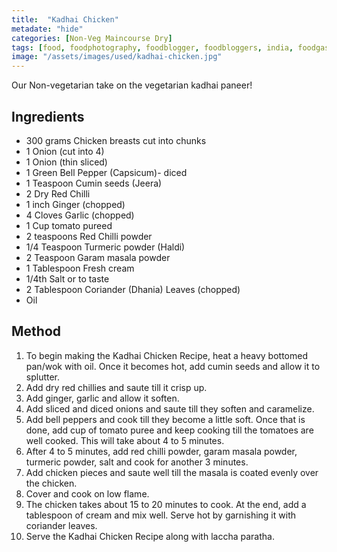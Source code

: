 ```yaml
---
title:  "Kadhai Chicken"
metadate: "hide"
categories: [Non-Veg Maincourse Dry]
tags: [food, foodphotography, foodblogger, foodbloggers, india, foodgasm, indianfood, love, foodcoma, foodporn,indiancooking, indianrecipe, foodlovers, indianfood, indianfoodbloggers, foodiesofinstagram, foodlove, indian, indiancouple, eatlocal, eathealthy, eatwell, desifood, trending, tasty, taste, yummyinmytummy, foodie, instafood, instafoodie, foodstagram, instagood, passionatepaprika, foodblog, easy, indian, recipe, mothersrecipe, cooking, easycooking, easyrecipe, simple, simplefood ]
image: "/assets/images/used/kadhai-chicken.jpg"
---
```


Our Non-vegetarian take on the vegetarian kadhai paneer! 

## Ingredients

- 300 grams Chicken breasts cut into chunks
- 1 Onion (cut into 4)
- 1 Onion (thin sliced)
- 1 Green Bell Pepper (Capsicum)- diced
- 1 Teaspoon Cumin seeds (Jeera)
- 2 Dry Red Chilli
- 1 inch Ginger (chopped)
- 4 Cloves Garlic (chopped)
- 1 Cup tomato pureed
- 2 teaspoons Red Chilli powder
- 1/4 Teaspoon Turmeric powder (Haldi)
- 2 Teaspoon Garam masala powder
- 1 Tablespoon Fresh cream
- 1/4th Salt or to taste
- 2 Tablespoon Coriander (Dhania) Leaves (chopped)
- Oil

## Method

1. To begin making the Kadhai Chicken Recipe, heat a heavy bottomed pan/wok with oil. Once it becomes hot, add cumin seeds and allow it to splutter.
2. Add dry red chillies and saute till it crisp up. 
3. Add ginger, garlic and allow it soften.
4. Add sliced and diced onions and saute till they soften and caramelize.
5. Add bell peppers and cook till they become a little soft. Once that is done, add cup of tomato puree and keep cooking till the tomatoes are well cooked. This will take about 4 to 5 minutes.
6. After 4 to 5 minutes, add red chilli powder, garam masala powder, turmeric powder, salt and cook for another 3 minutes.
7. Add chicken pieces and saute well till the masala is coated evenly over the chicken.
8. Cover and cook on low flame.
9. The chicken takes about 15 to 20 minutes to cook. At the end, add a tablespoon of cream and mix well. Serve hot by garnishing it with coriander leaves.
10. Serve the Kadhai Chicken Recipe along with laccha paratha. 

